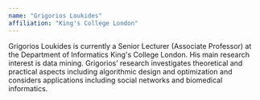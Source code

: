 ```yaml
---
name: "Grigorios Loukides"
affiliation: "King's College London"
---
```


Grigorios Loukides is currently a Senior Lecturer (Associate Professor) at the Department of Informatics King's College London. His main research interest is data mining. Grigorios’ research investigates theoretical and practical aspects including algorithmic design and optimization and considers applications including social networks and biomedical informatics.

